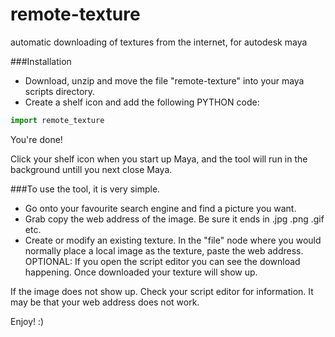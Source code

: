 # remote-texture
automatic downloading of textures from the internet, for autodesk maya

###Installation

* Download, unzip and move the file "remote-texture" into your maya scripts directory.
* Create a shelf icon and add the following PYTHON code:

``` python
import remote_texture
```

You're done!

Click your shelf icon when you start up Maya, and the tool will run in the background untill you next close Maya.

###To use the tool, it is very simple.

* Go onto your favourite search engine and find a picture you want. 
* Grab copy the web address of the image. Be sure it ends in .jpg .png .gif etc.
* Create or modify an existing texture. In the "file" node where you would normally place a local image as the texture, paste the web address. OPTIONAL: If you open the script editor you can see the download happening. Once downloaded your texture will show up.

If the image does not show up. Check your script editor for information. It may be that your web address does not work.

Enjoy! :)
